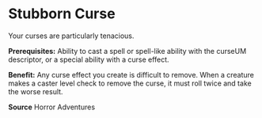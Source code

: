 ﻿---
cssclass: [feats]

---
# Stubborn Curse

Your curses are particularly tenacious.

**Prerequisites:** Ability to cast a spell or spell-like ability with the curseUM descriptor, or a special ability with a curse effect.

**Benefit:** Any curse effect you create is difficult to remove. When a creature makes a caster level check to remove the curse, it must roll twice and take the worse result.

**Source** Horror Adventures